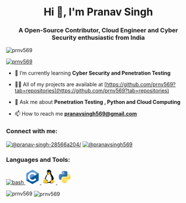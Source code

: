 <h1 align="center">Hi 👋, I'm Pranav Singh</h1>
<h3 align="center">A Open-Source Contributor, Cloud Engineer and Cyber Security enthusiastic from India</h3>

<p align="left"> <img src="https://komarev.com/ghpvc/?username=prnv569&label=Profile%20views&color=81ce0d&style=flat" alt="prnv569" /> </p>

<p align="left"> <a href="https://github.com/ryo-ma/github-profile-trophy"><img src="https://github-profile-trophy.vercel.app/?username=prnv569" alt="prnv569" /></a> </p>

- 🌱 I’m currently learning **Cyber Security and Penetration Testing**

- 👨‍💻 All of my projects are available at [https://github.com/prnv569?tab=repositories](https://github.com/prnv569?tab=repositories)

- 💬 Ask me about **Penetration Testing , Python and Cloud Computing**

- 📫 How to reach me **pranavsingh569@gmail.com**

<h3 align="left">Connect with me:</h3>
<p align="left">
<a href="https://linkedin.com/in/@pranav-singh-28566a204/" target="blank"><img align="center" src="https://raw.githubusercontent.com/rahuldkjain/github-profile-readme-generator/master/src/images/icons/Social/linked-in-alt.svg" alt="@pranav-singh-28566a204/" height="30" width="40" /></a>
<a href="https://medium.com/@pranavsingh569" target="blank"><img align="center" src="https://raw.githubusercontent.com/rahuldkjain/github-profile-readme-generator/master/src/images/icons/Social/medium.svg" alt="@pranavsingh569" height="30" width="40" /></a>
</p>

<h3 align="left">Languages and Tools:</h3>
<p align="left"> <a href="https://www.gnu.org/software/bash/" target="_blank" rel="noreferrer"> <img src="https://www.vectorlogo.zone/logos/gnu_bash/gnu_bash-icon.svg" alt="bash" width="40" height="40"/> </a> <a href="https://www.cprogramming.com/" target="_blank" rel="noreferrer"> <img src="https://raw.githubusercontent.com/devicons/devicon/master/icons/c/c-original.svg" alt="c" width="40" height="40"/> </a> <a href="https://www.linux.org/" target="_blank" rel="noreferrer"> <img src="https://raw.githubusercontent.com/devicons/devicon/master/icons/linux/linux-original.svg" alt="linux" width="40" height="40"/> </a> <a href="https://www.python.org" target="_blank" rel="noreferrer"> <img src="https://raw.githubusercontent.com/devicons/devicon/master/icons/python/python-original.svg" alt="python" width="40" height="40"/> </a> </p>

<p><img align="left" src="https://github-readme-stats.vercel.app/api/top-langs?username=prnv569&show_icons=true&locale=en&layout=compact" alt="prnv569" /></p>

<p>&nbsp;<img align="center" src="https://github-readme-stats.vercel.app/api?username=prnv569&show_icons=true&locale=en" alt="prnv569" /></p>
